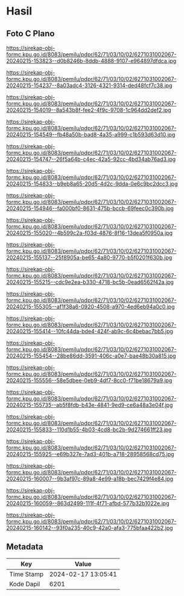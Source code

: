 # Hasil

## Foto C Plano

https://sirekap-obj-formc.kpu.go.id/8083/pemilu/pdpr/62/71/03/10/02/6271031002067-20240215-153823--d0b8246b-8ddb-4888-9107-e964897dfdca.jpg

https://sirekap-obj-formc.kpu.go.id/8083/pemilu/pdpr/62/71/03/10/02/6271031002067-20240215-154237--8a03adc4-3126-4321-9314-ded48fcf7c38.jpg

https://sirekap-obj-formc.kpu.go.id/8083/pemilu/pdpr/62/71/03/10/02/6271031002067-20240215-154019--8a543b8f-fee2-4f9c-9708-1c964dd2def2.jpg

https://sirekap-obj-formc.kpu.go.id/8083/pemilu/pdpr/62/71/03/10/02/6271031002067-20240215-154549--fb48a50b-bad8-4a35-a999-c1b593d63d10.jpg

https://sirekap-obj-formc.kpu.go.id/8083/pemilu/pdpr/62/71/03/10/02/6271031002067-20240215-154747--26f5a64b-c4ec-42a5-92cc-4bd34ab76ad3.jpg

https://sirekap-obj-formc.kpu.go.id/8083/pemilu/pdpr/62/71/03/10/02/6271031002067-20240215-154833--b9eb8a65-20d5-4d2c-9dda-0e6c9bc2dcc3.jpg

https://sirekap-obj-formc.kpu.go.id/8083/pemilu/pdpr/62/71/03/10/02/6271031002067-20240215-154946--fa000bf0-8631-475b-bccb-69feec0c390b.jpg

https://sirekap-obj-formc.kpu.go.id/8083/pemilu/pdpr/62/71/03/10/02/6271031002067-20240215-155020--4b599c2a-f03d-4876-8f16-13dea5f0950a.jpg

https://sirekap-obj-formc.kpu.go.id/8083/pemilu/pdpr/62/71/03/10/02/6271031002067-20240215-155137--25f8905a-be65-4a80-9770-b5f0201f630b.jpg

https://sirekap-obj-formc.kpu.go.id/8083/pemilu/pdpr/62/71/03/10/02/6271031002067-20240215-155215--cdc9e2ea-b330-4718-bc5b-0ead6562f42a.jpg

https://sirekap-obj-formc.kpu.go.id/8083/pemilu/pdpr/62/71/03/10/02/6271031002067-20240215-155305--af1f38a6-0920-4508-a970-4ed6eb94a0c0.jpg

https://sirekap-obj-formc.kpu.go.id/8083/pemilu/pdpr/62/71/03/10/02/6271031002067-20240215-155414--10fc44da-bde4-424f-ab9c-6c4bebac7bb5.jpg

https://sirekap-obj-formc.kpu.go.id/8083/pemilu/pdpr/62/71/03/10/02/6271031002067-20240215-155454--28be86dd-3591-406c-a0e7-bae48b30a815.jpg

https://sirekap-obj-formc.kpu.go.id/8083/pemilu/pdpr/62/71/03/10/02/6271031002067-20240215-155556--58e5dbee-0eb9-4df7-8cc0-f71be18679a9.jpg

https://sirekap-obj-formc.kpu.go.id/8083/pemilu/pdpr/62/71/03/10/02/6271031002067-20240215-155735--ab5f8fdb-b43e-4841-9ed9-ce6a48a3e04f.jpg

https://sirekap-obj-formc.kpu.go.id/8083/pemilu/pdpr/62/71/03/10/02/6271031002067-20240215-155833--110d1b55-4b03-4cd8-bc2b-9d274661ff23.jpg

https://sirekap-obj-formc.kpu.go.id/8083/pemilu/pdpr/62/71/03/10/02/6271031002067-20240215-155925--e69b327e-7ad3-401b-a718-28958568cd75.jpg

https://sirekap-obj-formc.kpu.go.id/8083/pemilu/pdpr/62/71/03/10/02/6271031002067-20240215-160007--9b3af97c-89a8-4e99-a18b-bec7429f4e84.jpg

https://sirekap-obj-formc.kpu.go.id/8083/pemilu/pdpr/62/71/03/10/02/6271031002067-20240215-160059--863d2499-111f-4f71-afbd-577b32b1022e.jpg

https://sirekap-obj-formc.kpu.go.id/8083/pemilu/pdpr/62/71/03/10/02/6271031002067-20240215-160142--93f0a235-40c9-42a0-afa3-775bfaa422b2.jpg


## Metadata

| Key        | Value               |
| ---------- | ------------------- |
| Time Stamp | 2024-02-17 13:05:41 |
| Kode Dapil | 6201                |



